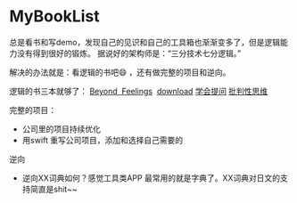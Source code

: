 # MyBookList

总是看书和写demo，发现自己的见识和自己的工具箱也渐渐变多了，但是逻辑能力没有得到很好的锻炼。
据说好的架构师是：“三分技术七分逻辑。”

解决的办法就是：看逻辑的书吧😄 ，还有做完整的项目和逆向。

逻辑的书三本就够了： 
[Beyond  Feelings](https://book.douban.com/subject/1863497/)  [download](http://www.kwcps.k12.va.us.schools.bz/userfiles/270/Classes/4893/VR%20Ruggiero%20-%20Beyond%20Feelings%209th%20edition.pdf)
[学会提问](https://book.douban.com/subject/1504957/) 
[批判性思维](https://book.douban.com/subject/7057936/) 

完整的项目：
- 公司里的项目持续优化
- 用swift 重写公司项目，添加和选择自己需要的

逆向
- 逆向XX词典如何？感觉工具类APP 最常用的就是字典了。XX词典对日文的支持简直是shit~~

